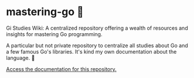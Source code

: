 # mastering-go :runner:

Gi Studies Wiki: A centralized repository offering a wealth of resources and insights for mastering Go programming.

A particular but not private repository to centralize all studies about Go and a few famous Go's libraries. It's kind my own documentation about the language. :notebook_with_decorative_cover:

[Access the documentation for this repository.](https://romerogabriel.github.io/mastering-go/)
